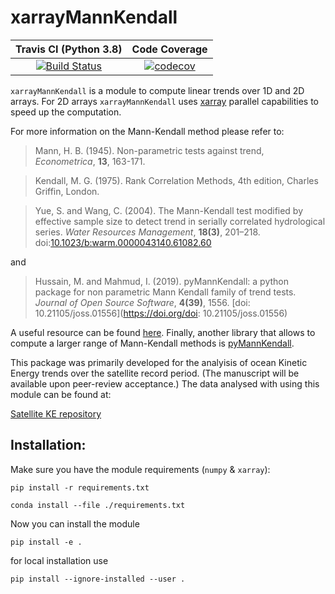 # xarrayMannKendall

| Travis CI (Python 3.8) | Code Coverage |
|:----------------------:|:-------------:|
| [![Build Status](https://travis-ci.com/josuemtzmo/xarrayMannKendall.svg?branch=master)](https://travis-ci.com/josuemtzmo/xarrayMannKendall) | [![codecov](https://codecov.io/gh/josuemtzmo/xarrayMannKendall/branch/master/graph/badge.svg)](https://codecov.io/gh/josuemtzmo/xarrayMannKendall) |

`xarrayMannKendall` is a module to compute linear trends over 1D and 2D arrays.
For 2D arrays `xarrayMannKendall` uses [xarray](http://xarray.pydata.org/) parallel capabilities to speed up the computation. 

For more information on the Mann-Kendall method please refer to:

> Mann, H. B. (1945). Non-parametric tests against trend, *Econometrica*, **13**, 163-171.

> Kendall, M. G. (1975). Rank Correlation Methods, 4th edition, Charles Griffin, London.

> Yue, S. and Wang, C. (2004). The Mann-Kendall test modified by effective sample size to detect trend in serially correlated hydrological series. *Water Resources Management*, **18(3)**, 201–218. doi:[10.1023/b:warm.0000043140.61082.60](https://doi.org/10.1023/b:warm.0000043140.61082.60)

and

> Hussain, M. and Mahmud, I. (2019). pyMannKendall: a python package for non parametric Mann Kendall family of trend tests. *Journal of Open Source Software*, **4(39)**, 1556. [doi: 10.21105/joss.01556](https://doi.org/doi: 10.21105/joss.01556)


A useful resource can be found [here](https://vsp.pnnl.gov/help/vsample/Design_Trend_Mann_Kendall.htm). Finally, another library that allows to compute a larger range of Mann-Kendall methods is [pyMannKendall](https://github.com/mmhs013/pyMannKendall).

This package was primarily developed for the analyisis of ocean Kinetic Energy trends 
over the satellite record period. (The manuscript will be available upon peer-review acceptance.)
The data analysed with using this module can be found at:

[Satellite KE repository]()

## Installation:

Make sure you have the module requirements (`numpy` & `xarray`):

```
pip install -r requirements.txt 
```

```
conda install --file ./requirements.txt
```

Now you can install the module

```
pip install -e .
```

for local installation use 

```
pip install --ignore-installed --user .
```
